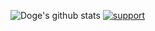 ![Doge's github stats](https://github-readme-stats.vercel.app/api?username=tbnritzdoge&show_icons=true&title_color=fff&icon_color=79ff97&text_color=9f9f9f&bg_color=151515)
[![support][support-image]][support-invite]

[support-invite]: https://beta.helper.wtf/api/discord
[support-image]: http://invidget.switchblade.xyz/S49jQSb
